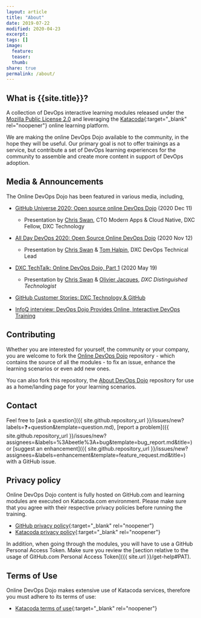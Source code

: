 ```yaml
---
layout: article
title: "About"
date: 2019-07-22
modified: 2020-04-23
excerpt:
tags: []
image:
  feature:
  teaser:
  thumb:
share: true
permalink: /about/
---
```


## What is {{site.title}}?

A collection of DevOps interactive learning modules released under the [Mozilla
Public License
2.0](https://github.com/dxc-technology/online-devops-dojo/blob/master/LICENSE)
and leveraging the [Katacoda](https://katacoda.com){:target="_blank"
rel="noopener"} online learning platform.

We are making the online DevOps Dojo available to the community, in the hope
they will be useful. Our primary goal is not to offer trainings as a service,
but contribute a set of DevOps learning experiences for the community to
assemble and create more content in support of DevOps adoption.

## Media & Announcements

The Online DevOps Dojo has been featured in various media, including,

* [GitHub Universe 2020: Open source online DevOps Dojo](https://www.youtube.com/watch?v=zNShWuKdWMQ) (2020 Dec 11)
  * Presentation by [Chris Swan](https://github.com/cpswan), CTO Modern Apps & Cloud Native, DXC Fellow, DXC Technology

* [All Day DevOps 2020: Open Source Online DevOps Dojo](https://content.sonatype.com/2020addo/addo2020-ct-swan-halpin) (2020 Nov 12)
  * Presentation by [Chris Swan](https://github.com/cpswan) & [Tom Halpin](https://github.com/tom-halpin), DXC DevOps Technical Lead

* [DXC TechTalk: Online DevOps Dojo, Part 1](https://www.dxc.technology/innovation/events/148828-dxc_techtalk_online_devops_dojo) (2020 May 19)
  * Presentation by [Chris Swan](https://github.com/cpswan) & [Olivier Jacques](https://github.com/ojacques), _DXC Distinguished Technologist_

* [GitHub Customer Stories: DXC Technology & GitHub](https://github.com/customer-stories/dxc)

* [InfoQ interview: DevOps Dojo Provides Online, Interactive DevOps Training](https://www.infoq.com/news/2020/06/devops-dojo/)

## Contributing

Whether you are interested for yourself, the community or your company, you are
welcome to fork the [Online DevOps
Dojo](https://github.com/dxc-technology/online-devops-dojo) repository - which
contains the source of all the modules - to fix an issue, enhance the learning
scenarios or even add new ones.

You can also fork this repository, the
[About DevOps Dojo](https://github.com/dxc-technology/about-devops-dojo)
repository for use as a home/landing page for your learning scenarios.

## Contact

Feel free to [ask a question]({{ site.github.repository_url }}/issues/new?labels=❓+question&template=question.md), [report a problem]({{ site.github.repository_url }}/issues/new?assignees=&labels=%3Abeetle%3A+bug&template=bug_report.md&title=) or [suggest an enhancement]({{ site.github.repository_url }}/issues/new?assignees=&labels=enhancement&template=feature_request.md&title=) with a GitHub issue.

## Privacy policy

Online DevOps Dojo content is fully hosted on GitHub.com and learning modules are executed on Katacoda.com environment. Please make sure that you agree with their respective privacy policies before running the training.

- [GitHub privacy policy](https://help.github.com/en/articles/github-privacy-statement){:target="_blank" rel="noopener"}
- [Katacoda privacy policy](https://www.katacoda.com/privacy){:target="_blank" rel="noopener"}

In addition, when going through the modules, you will have to use a GitHub Personal Access Token. Make sure you review the [section
relative to the usage of GitHub.com Personal Access Token]({{ site.url }}/get-help#PAT).

## Terms of Use

Online DevOps Dojo makes extensive use of Katacoda services, therefore you must
adhere to its terms of use:

- [Katacoda terms of use](https://www.katacoda.com/terms){:target="_blank" rel="noopener"}
